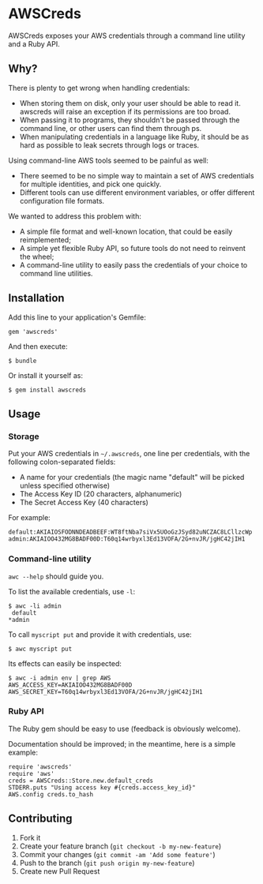 # AWSCreds

AWSCreds exposes your AWS credentials through a command line utility and a Ruby API.

## Why?

There is plenty to get wrong when handling credentials:

- When storing them on disk, only your user should be able to read it. awscreds will raise an exception if its permissions are too broad.
- When passing it to programs, they shouldn't be passed through the command line, or other users can find them through ps.
- When manipulating credentials in a language like Ruby, it should be as hard as possible to leak secrets through logs or traces.

Using command-line AWS tools seemed to be painful as well:

- There seemed to be no simple way to maintain a set of AWS credentials for multiple identities, and pick one quickly.
- Different tools can use different environment variables, or offer different configuration file formats.

We wanted to address this problem with:

- A simple file format and well-known location, that could be easily reimplemented;
- A simple yet flexible Ruby API, so future tools do not need to reinvent the wheel;
- A command-line utility to easily pass the credentials of your choice to command line utilities.

## Installation

Add this line to your application's Gemfile:

    gem 'awscreds'

And then execute:

    $ bundle

Or install it yourself as:

    $ gem install awscreds

## Usage

### Storage

Put your AWS credentials in `~/.awscreds`, one line per credentials, with the following colon-separated fields:

- A name for your credentials (the magic name "default" will be picked unless specified otherwise)
- The Access Key ID (20 characters, alphanumeric)
- The Secret Access Key (40 characters)

For example:

    default:AKIAIOSFODNNDEADBEEF:WT8ftNba7siVx5UOoGzJSyd82uNCZAC8LCllzcWp
    admin:AKIAIOO432MG8BADF00D:T60q14wrbyxl3Ed13VOFA/2G+nvJR/jgHC42jIH1

### Command-line utility

`awc --help` should guide you.

To list the available credentials, use `-l`:

    $ awc -li admin
     default
    *admin

To call `myscript put` and provide it with credentials, use:

    $ awc myscript put

Its effects can easily be inspected:

    $ awc -i admin env | grep AWS
    AWS_ACCESS_KEY=AKIAIOO432MG8BADF00D
    AWS_SECRET_KEY=T60q14wrbyxl3Ed13VOFA/2G+nvJR/jgHC42jIH1

### Ruby API

The Ruby gem should be easy to use (feedback is obviously welcome).

Documentation should be improved; in the meantime, here is a simple example:

    require 'awscreds'
    require 'aws'
    creds = AWSCreds::Store.new.default_creds
    STDERR.puts "Using access key #{creds.access_key_id}"
    AWS.config creds.to_hash

## Contributing

1. Fork it
2. Create your feature branch (`git checkout -b my-new-feature`)
3. Commit your changes (`git commit -am 'Add some feature'`)
4. Push to the branch (`git push origin my-new-feature`)
5. Create new Pull Request
